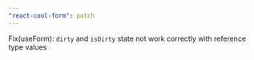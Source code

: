 ```yaml
---
"react-cool-form": patch
---
```


Fix(useForm): `dirty` and `isDirty` state not work correctly with reference type values
